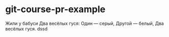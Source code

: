 # git-course-pr-example

Жили у бабуси
Два весёлых гуся: 
Один — серый,
Другой — белый,
Два весёлых гуся.
dssd
